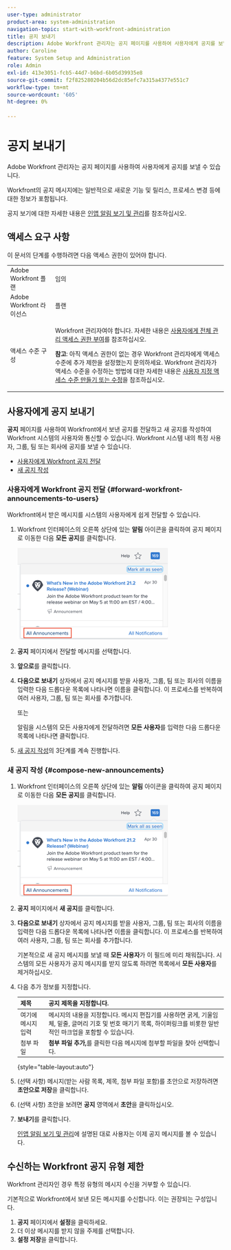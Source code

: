 ```yaml
---
user-type: administrator
product-area: system-administration
navigation-topic: start-with-workfront-administration
title: 공지 보내기
description: Adobe Workfront 관리자는 공지 페이지를 사용하여 사용자에게 공지를 보낼 수 있습니다.
author: Caroline
feature: System Setup and Administration
role: Admin
exl-id: 413e3051-fcb5-44d7-b6bd-6b05d39935e8
source-git-commit: f2f825280204b56d2dc85efc7a315a4377e551c7
workflow-type: tm+mt
source-wordcount: '605'
ht-degree: 0%

---
```


# 공지 보내기

Adobe Workfront 관리자는 공지 페이지를 사용하여 사용자에게 공지를 보낼 수 있습니다.

Workfront의 공지 메시지에는 일반적으로 새로운 기능 및 릴리스, 프로세스 변경 등에 대한 정보가 포함됩니다.

공지 보기에 대한 자세한 내용은 [인앱 알림 보기 및 관리](../../workfront-basics/using-notifications/view-and-manage-in-app-notifications.md)를 참조하십시오.

## 액세스 요구 사항

이 문서의 단계를 수행하려면 다음 액세스 권한이 있어야 합니다.

<table style="table-layout:auto"> 
 <col> 
 <col> 
 <tbody> 
  <tr> 
   <td role="rowheader">Adobe Workfront 플랜</td> 
   <td>임의</td> 
  </tr> 
  <tr> 
   <td role="rowheader">Adobe Workfront 라이선스</td> 
   <td>플랜</td> 
  </tr> 
  <tr> 
   <td role="rowheader">액세스 수준 구성</td> 
   <td> <p>Workfront 관리자여야 합니다. 자세한 내용은 <a href="../../administration-and-setup/add-users/configure-and-grant-access/grant-a-user-full-administrative-access.md" class="MCXref xref">사용자에게 전체 관리 액세스 권한 부여</a>를 참조하십시오.</p> <p><b>참고</b>: 아직 액세스 권한이 없는 경우 Workfront 관리자에게 액세스 수준에 추가 제한을 설정했는지 문의하세요. Workfront 관리자가 액세스 수준을 수정하는 방법에 대한 자세한 내용은 <a href="../../administration-and-setup/add-users/configure-and-grant-access/create-modify-access-levels.md" class="MCXref xref">사용자 지정 액세스 수준 만들기 또는 수정</a>을 참조하십시오.</p> </td> 
  </tr> 
 </tbody> 
</table>

## 사용자에게 공지 보내기

**공지** 페이지를 사용하여 Workfront에서 보낸 공지를 전달하고 새 공지를 작성하여 Workfront 시스템의 사용자와 통신할 수 있습니다. Workfront 시스템 내의 특정 사용자, 그룹, 팀 또는 회사에 공지를 보낼 수 있습니다.

* [사용자에게 Workfront 공지 전달](#forward-workfront-announcements-to-users)
* [새 공지 작성](#compose-new-announcements)

### 사용자에게 Workfront 공지 전달 {#forward-workfront-announcements-to-users}

Workfront에서 받은 메시지를 시스템의 사용자에게 쉽게 전달할 수 있습니다.

1. Workfront 인터페이스의 오른쪽 상단에 있는 **알림** 아이콘을 클릭하여 공지 페이지로 이동한 다음 **모든 공지**&#x200B;를 클릭합니다.

   ![](assets/announcement-access-350x212.png)

1. **공지** 페이지에서 전달할 메시지를 선택합니다.
1. **앞으로**&#x200B;를 클릭합니다.
1. **다음으로 보내기** 상자에서 공지 메시지를 받을 사용자, 그룹, 팀 또는 회사의 이름을 입력한 다음 드롭다운 목록에 나타나면 이름을 클릭합니다. 이 프로세스를 반복하여 여러 사용자, 그룹, 팀 또는 회사를 추가합니다.

   또는

   알림을 시스템의 모든 사용자에게 전달하려면 **모든 사용자**&#x200B;를 입력한 다음 드롭다운 목록에 나타나면 클릭합니다.

1. [새 공지 작성](#compose-new-announcements)의 3단계를 계속 진행합니다.

### 새 공지 작성 {#compose-new-announcements}

1. Workfront 인터페이스의 오른쪽 상단에 있는 **알림** 아이콘을 클릭하여 공지 페이지로 이동한 다음 **모든 공지**&#x200B;를 클릭합니다.

   ![](assets/announcement-access-350x212.png)

1. **공지** 페이지에서 **새 공지**&#x200B;를 클릭합니다.

1. **다음으로 보내기** 상자에서 공지 메시지를 받을 사용자, 그룹, 팀 또는 회사의 이름을 입력한 다음 드롭다운 목록에 나타나면 이름을 클릭합니다. 이 프로세스를 반복하여 여러 사용자, 그룹, 팀 또는 회사를 추가합니다.

   기본적으로 새 공지 메시지를 보낼 때 **모든 사용자**&#x200B;가 이 필드에 미리 채워집니다. 시스템의 모든 사용자가 공지 메시지를 받지 않도록 하려면 목록에서 **모든 사용자**&#x200B;를 제거하십시오.

1. 다음 추가 정보를 지정합니다.

   | 제목 | 공지 제목을 지정합니다. |
   |---|---|
   | 여기에 메시지 입력 | 메시지의 내용을 지정합니다. 메시지 편집기를 사용하면 굵게, 기울임체, 밑줄, 글머리 기호 및 번호 매기기 목록, 하이퍼링크를 비롯한 일반적인 마크업을 포함할 수 있습니다. |
   | 첨부 파일 | **첨부 파일 추가,**&#x200B;를 클릭한 다음 메시지에 첨부할 파일을 찾아 선택합니다. |

   {style="table-layout:auto"}

1. (선택 사항) 메시지(받는 사람 목록, 제목, 첨부 파일 포함)를 초안으로 저장하려면 **초안으로 저장**&#x200B;을 클릭합니다.

1. (선택 사항) 초안을 보려면 **공지** 영역에서 **초안**&#x200B;을 클릭하십시오.

1. **보내기**&#x200B;를 클릭합니다.

   [인앱 알림 보기 및 관리](../../workfront-basics/using-notifications/view-and-manage-in-app-notifications.md)에 설명된 대로 사용자는 이제 공지 메시지를 볼 수 있습니다.

## 수신하는 Workfront 공지 유형 제한

Workfront 관리자인 경우 특정 유형의 메시지 수신을 거부할 수 있습니다.

기본적으로 Workfront에서 보낸 모든 메시지를 수신합니다. 이는 권장되는 구성입니다.

1. **공지** 페이지에서 **설정**&#x200B;을 클릭하세요.
1. 더 이상 메시지를 받지 않을 주제를 선택합니다.
1. **설정 저장**&#x200B;을 클릭합니다.
